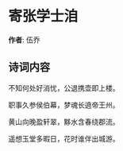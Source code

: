 # 寄张学士洎

**作者**: 伍乔

## 诗词内容

不知何处好消忧，公退携壶即上楼。

职事久参侯伯幕，梦魂长遶帝王州。

黄山向晚盈轩翠，黟水含春绕郡流。

遥想玉堂多暇日，花时谁伴出城游。


